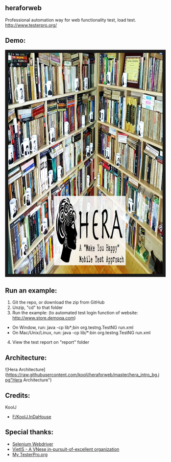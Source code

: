 ## heraforweb
Professional automation way for web functionality test, load test.
http://www.testerpro.org/

## Demo:
<a href="https://www.youtube.com/watch?v=r7AOkVpGV5E" target="_blank"><img src="https://raw.githubusercontent.com/koolj/heraforweb/master/hera_intro_bg.jpg" 
alt="Hera Intro" width="1280" height="720" border="10" /></a>


## Run an example:
1. Git the repo, or download the zip from GitHub
2. Unzip, "cd" to that folder
3. Run the example: (to automated test login function of website: http://www.store.demoqa.com)
* On Window, run: java -cp lib\*;bin org.testng.TestNG run.xml
* On Mac/Unix/Linux, run: java -cp lib/*:bin org.testng.TestNG run.xml
4. View the test report on "report" folder

## Architecture:
![Hera Architecture](https://raw.githubusercontent.com/koolj/heraforweb/master/hera_intro_bg.jpg"Hera Architecture")

## Credits:
KoolJ
+ [F/KoolJ.InDaHouse](https://www.facebook.com/KoolJ.InDaHouse)

## Special thanks:
+ [Selenium Webdriver](http://www.seleniumhq.org/projects/webdriver/)
+ [VietIS - A VNese in-pursuit-of-excellent organization](http://vietis.com.vn/)
+ [My TesterPro.org](http://www.testerpro.org/)
